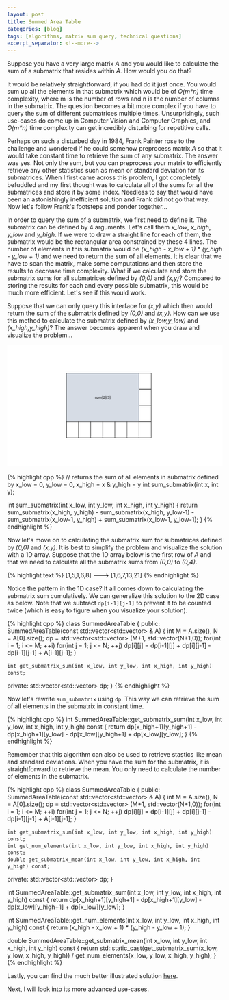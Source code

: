 ```yaml
---
layout: post
title: Summed Area Table
categories: [blog]
tags: [algorithms, matrix sum query, technical questions]
excerpt_separator: <!--more-->
---
```


Suppose you have a very large matrix _A_ and you would like to calculate the sum of a submatrix that resides within _A_. How would you do that? 

It would be relatively straightforward, if you had do it just once. You would sum up all the elements in that submatrix which would be of _O(m*n)_ time complexity, where m is the number of rows and n is the number of columns in the submatrix. The question becomes a bit more complex if you have to query the sum of different submatrices multiple times. Unsurprisingly, such use-cases do come up in Computer Vision and Computer Graphics, and _O(m*n)_ time complexity can get incredibly disturbing for repetitive calls. <!--more-->

Perhaps on such a disturbed day in 1984, Frank Painter rose to the challenge and wondered if he could somehow preprocess matrix _A_ so that it would take constant time to retrieve the sum of any submatrix. The answer was yes. Not only the sum, but you can preprocess your matrix to efficiently retrieve any other statistics such as mean or standard deviation for its submatrices. When I first came across this problem, I got completely befuddled and my first thought was to calculate all of the sums for all the submatrices and store it by some index. Needless to say that would have been an astonishingly inefficient solution and Frank did not go that way. Now let's follow Frank's footsteps and ponder together...

In order to query the sum of a submatrix, we first need to define it. The submatrix can be defined by 4 arguments. Let's call them *x_low*, *x_high*, *y_low* and *y_high*. If we were to draw a straight line for each of them, the submatrix would be the rectangular area constrained by these 4 lines. The number of elements in this submatrix would be *(x_high - x_low + 1)* \* *(y_high - y_low + 1)* and we need to return the sum of all elements. It is clear that we have to scan the matrix, make some computations and then store the results to decrease time complexity. What if we calculate and store the submatrix sums for all submatrices defined by *(0,0)* and *(x,y)*? Compared to storing the results for each and every possible submatrix, this would be much more efficient. Let's see if this would work. 

Suppose that we can only query this interface for *(x,y)* which then would return the sum of the submatrix defined by *(0,0)* and *(x,y)*. How can we use this method to calculate the submatrix defined by *(x_low,y_low)* and *(x_high,y_high)*? The answer becomes apparent when you draw and visualize the problem...

![Summed Area Table](https://raw.githubusercontent.com/kilinco/kilinco.github.io/master/_data/summed-area-table-1.gif)

{% highlight cpp %}
// returns the sum of all elements in submatrix defined by x_low = 0, y_low = 0, x_high = x & y_high = y
int sum_submatrix(int x, int y); 

int sum_submatrix(int x_low, int y_low, int x_high, int y_high) {
    return sum_submatrix(x_high, y_high) - sum_submatrix(x_high, y_low-1) - sum_submatrix(x_low-1, y_high) + sum_submatrix(x_low-1, y_low-1); 
}
{% endhighlight %}

Now let's move on to calculating the submatrix sum for submatrices defined by *(0,0)* and *(x,y)*. It is best to simplify the problem and visualize the solution with a 1D array. Suppose that the 1D array below is the first row of _A_ and that we need to calculate all the submatrix sums from *(0,0)* to *(0,4)*.

{% highlight text %}
[1,5,1,6,8] ---> [1,6,7,13,21]
{% endhighlight %}

Notice the pattern in the 1D case? It all comes down to calculating the submatrix sum cumulatively. We can generalize this solution to the 2D case as below. Note that we subtract `dp[i-1][j-1]` to prevent it to be counted twice (which is easy to figure when you visualize your solution). 

{% highlight cpp %}
class SummedAreaTable {
  public:
    SummedAreaTable(const std::vector<std::vector<int>> & A) {
        int M = A.size(), N = A[0].size();
        dp = std::vector<std::vector<int>> (M+1, std::vector<int>(N+1,0));
        for(int i = 1; i <= M; ++i)
            for(int j = 1; j <= N; ++j)
                dp[i][j] = dp[i-1][j] + dp[i][j-1] - dp[i-1][j-1] + A[i-1][j-1];
    }
    
    int get_submatrix_sum(int x_low, int y_low, int x_high, int y_high) const;
  private:
    std::vector<std::vector<int>> dp;
}
{% endhighlight %}

Now let's rewrite `sum_submatrix` using `dp`. This way we can retrieve the sum of all elements in the submatrix in constant time.

{% highlight cpp %}
int SummedAreaTable::get_submatrix_sum(int x_low, int y_low, int x_high, int y_high) const {
    return dp[x_high+1][y_high+1] - dp[x_high+1][y_low] - dp[x_low][y_high+1] + dp[x_low][y_low];
}
{% endhighlight %}

Remember that this algorithm can also be used to retrieve stastics like mean and standard deviations. When you have the sum for the submatrix, it is straightforward to retrieve the mean. You only need to calculate the number of elements in the submatrix.

{% highlight cpp %}
class SummedAreaTable {
  public:
    SummedAreaTable(const std::vector<std::vector<int>> & A) {
        int M = A.size(), N = A[0].size();
        dp = std::vector<std::vector<int>> (M+1, std::vector<int>(N+1,0));
        for(int i = 1; i <= M; ++i)
            for(int j = 1; j <= N; ++j)
                dp[i][j] = dp[i-1][j] + dp[i][j-1] - dp[i-1][j-1] + A[i-1][j-1];
    }
    
    int get_submatrix_sum(int x_low, int y_low, int x_high, int y_high) const;
    int get_num_elements(int x_low, int y_low, int x_high, int y_high) const;
    double get_submatrix_mean(int x_low, int y_low, int x_high, int y_high) const;
  private:
    std::vector<std::vector<int>> dp;
}

int SummedAreaTable::get_submatrix_sum(int x_low, int y_low, int x_high, int y_high) const {
    return dp[x_high+1][y_high+1] - dp[x_high+1][y_low] - dp[x_low][y_high+1] + dp[x_low][y_low];
}

int SummedAreaTable::get_num_elements(int x_low, int y_low, int x_high, int y_high) const {
    return (x_high - x_low + 1) * (y_high - y_low + 1);
}
    
double SummedAreaTable::get_submatrix_mean(int x_low, int y_low, int x_high, int y_high) const {
    return std::static_cast<double>(get_submatrix_sum(x_low, y_low, x_high, y_high)) / get_num_elements(x_low, y_low, x_high, y_high);
}
{% endhighlight %}

Lastly, you can find the much better illustrated solution [here](https://nayan.co/blog/AI/Integral-Image/). 

Next, I will look into its more advanced use-cases. 

